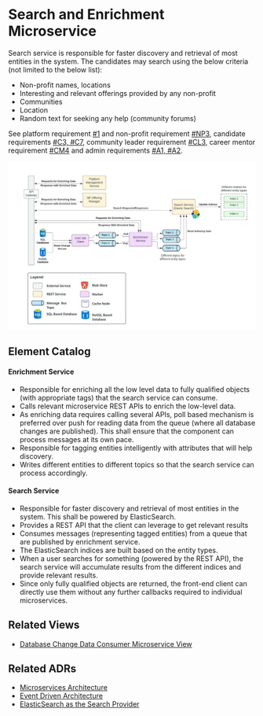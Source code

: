 # Search and Enrichment Microservice
Search service is responsible for faster discovery and retrieval of most entities in the system. The candidates may search using the below criteria (not limited to the below list):
- Non-profit names, locations
- Interesting and relevant offerings provided by any non-profit
- Communities
- Location
- Random text for seeking any help (community forums)

See platform requirement [#1](../requirements/functional-requirements.md#functional-requirements) and non-profit requirement [#NP3](../requirements/functional-requirements.md#user-stories), candidate requirements [#C3, #C7](../requirements/functional-requirements.md#candidate), community leader requirement [#CL3](../requirements/functional-requirements.md#community-leader), career mentor requirement [#CM4](../requirements/functional-requirements.md#career-mentor) and admin requirements [#A1, #A2](../requirements/functional-requirements.md#admin).

<img src="../images/search-and-enrichment-service.jpeg"></img>

## Element Catalog 

#### Enrichment Service
- Responsible for enriching all the low level data to fully qualified objects (with appropriate tags) that the search service can consume.
- Calls relevant microservice REST APIs to enrich the low-level data.
- As enriching data requires calling several APIs, poll based mechanism is preferred over push for reading data from the queue (where all database changes are published). This shall ensure that the component can process messages at its own pace.
- Responsible for tagging entities intelligently with attributes that will help discovery.
- Writes different entities to different topics so that the search service can process accordingly.

#### Search Service
- Responsible for faster discovery and retrieval of most entities in the system. This shall be powered by ElasticSearch.
- Provides a REST API that the client can leverage to get relevant results
- Consumes messages (representing tagged entities) from a queue that are published by enrichment service.
- The ElasticSearch indices are built based on the entity types.
- When a user searches for something (powered by the REST API), the search service will accumulate results from the different indices and provide relevant results.
- Since only fully qualified objects are returned, the front-end client can directly use them without any further callbacks required to individual microservices.

## Related Views
- [Database Change Data Consumer Microservice View](../architectural-views/database-change-data-consumer.md)

## Related ADRs
- [Microservices Architecture](../adrs/adr01-microservice-architecture.md)
- [Event Driven Architecture](../adrs/adr02-eda-architecture.md)
- [ElasticSearch as the Search Provider](../adrs/adr07-elastic-search_for_search.md)